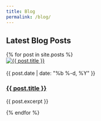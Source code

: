 ```yaml
---
title: Blog
permalink: /blog/
---
```

<div class="container">
  <div class="row">
    <div class="col-lg-12 text-center">
      <h2>Latest Blog Posts</h2>
      {% for post in site.posts %}
        <div class="col-lg-12 marg blogPost">
          <a class="post-link" href="{{ post.url | prepend: site.baseurl }}">
            <img src="/img/{{ post.image }}" alt="{{ post.title }}">
          </a>
          <br><br><i class="fa fa-calendar-o"></i><span class="post-meta">{{ post.date | date: "%b %-d, %Y" }}</span>
          <h3>
            <a class="post-link" href="{{ post.url | prepend: site.baseurl }}">{{ post.title }}</a>
          </h3>
          <p>{{ post.excerpt }}</p>
        </div>
      {% endfor %}
      <div class="clearfix"></div>
    </div>
  </div>
</div>